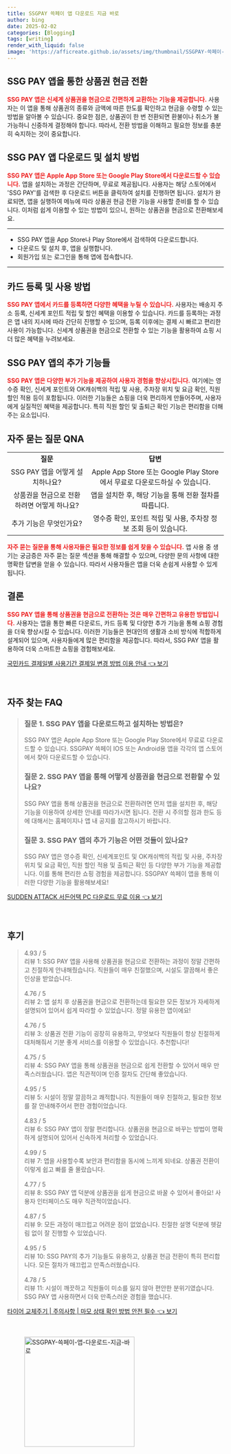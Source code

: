```yaml
---
title: SSGPAY 쓱페이 앱 다운로드 지금 바로
author: bing
date: 2025-02-02
categories: [Blogging]
tags: [writing]
render_with_liquid: false
image: 'https://afficreate.github.io/assets/img/thumbnail/SSGPAY-쓱페이-앱-다운로드-지금-바로.webp'
---
```



<h2 id='SSG_PAY_앱_상품권_현금_전환'>SSG PAY 앱을 통한 상품권 현금 전환</h2>

<p><b><span style="color: #ee2323;">SSG PAY 앱은 신세계 상품권을 현금으로 간편하게 교환하는 기능을 제공합니다.</span></b> 사용자는 이 앱을 통해 상품권의 종류와 금액에 따른 한도를 확인하고 현금을 수령할 수 있는 방법을 알아볼 수 있습니다. 중요한 점은, 상품권이 한 번 전환되면 환불이나 취소가 불가능하니 신중하게 결정해야 합니다. 따라서, 전환 방법을 이해하고 필요한 정보를 충분히 숙지하는 것이 중요합니다.</p>

<h2 id='SSG_PAY_앱_다운로드_설치_방법'>SSG PAY 앱 다운로드 및 설치 방법</h2>

<p><b><span style="color: #ee2323;">SSG PAY 앱은 Apple App Store 또는 Google Play Store에서 다운로드할 수 있습니다.</span></b> 앱을 설치하는 과정은 간단하며, 무료로 제공됩니다. 사용자는 해당 스토어에서 'SSG PAY'를 검색한 후 다운로드 버튼을 클릭하여 설치를 진행하면 됩니다. 설치가 완료되면, 앱을 실행하여 메뉴에 따라 상품권 현금 전환 기능을 사용할 준비를 할 수 있습니다. 이처럼 쉽게 이용할 수 있는 방법이 있으니, 원하는 상품권을 현금으로 전환해보세요.</p>

<hr />

<ul>
    <li>SSG PAY 앱을 App Store나 Play Store에서 검색하여 다운로드합니다.</li>
    <li>다운로드 및 설치 후, 앱을 실행합니다.</li>
    <li>회원가입 또는 로그인을 통해 앱에 접속합니다.</li>
</ul>

<hr />

<h2 id='카드_등록_사용_방법'>카드 등록 및 사용 방법</h2>

<p><b><span style="color: #ee2323;">SSG PAY 앱에서 카드를 등록하면 다양한 혜택을 누릴 수 있습니다.</span></b> 사용자는 배송지 주소 등록, 신세계 포인트 적립 및 할인 혜택을 이용할 수 있습니다. 카드를 등록하는 과정은 앱 내의 지시에 따라 간단히 진행할 수 있으며, 등록 이후에는 결제 시 빠르고 편리한 사용이 가능합니다. 신세계 상품권을 현금으로 전환할 수 있는 기능을 활용하여 쇼핑 시 더 많은 혜택을 누려보세요.</p>

<h2 id='SSG_PAY_앱의_추가_기능들'>SSG PAY 앱의 추가 기능들</h2>

<p><b><span style="color: #ee2323;">SSG PAY 앱은 다양한 부가 기능을 제공하여 사용자 경험을 향상시킵니다.</span></b> 여기에는 영수증 확인, 신세계 포인트와 OK캐쉬백의 적립 및 사용, 주차장 위치 및 요금 확인, 직원 할인 적용 등이 포함됩니다. 이러한 기능들은 쇼핑을 더욱 편리하게 만들어주며, 사용자에게 실질적인 혜택을 제공합니다. 특히 직원 할인 및 출퇴근 확인 기능은 편리함을 더해주는 요소입니다.</p>

<h2 id='자주_묻는_질문_QNA'>자주 묻는 질문 QNA</h2>

<table>
    <tr>
        <td style="text-align: center; height: 17px;"><b>질문</b></td>
        <td style="text-align: center; height: 17px;"><b>답변</b></td>
    </tr>
    <tr>
        <td style="text-align: center; height: 17px;">SSG PAY 앱을 어떻게 설치하나요?</td>
        <td style="text-align: center; height: 17px;">Apple App Store 또는 Google Play Store에서 무료로 다운로드하실 수 있습니다.</td>
    </tr>
    <tr>
        <td style="text-align: center; height: 17px;">상품권을 현금으로 전환하려면 어떻게 하나요?</td>
        <td style="text-align: center; height: 17px;">앱을 설치한 후, 해당 기능을 통해 전환 절차를 따릅니다.</td>
    </tr>
    <tr>
        <td style="text-align: center; height: 17px;">추가 기능은 무엇인가요?</td>
        <td style="text-align: center; height: 17px;">영수증 확인, 포인트 적립 및 사용, 주차장 정보 조회 등이 있습니다.</td>
    </tr>
</table>

<p><b><span style="color: #ee2323;">자주 묻는 질문을 통해 사용자들은 필요한 정보를 쉽게 찾을 수 있습니다.</span></b> 앱 사용 중 생기는 궁금증은 자주 묻는 질문 섹션을 통해 해결할 수 있으며, 다양한 문의 사항에 대한 명확한 답변을 얻을 수 있습니다. 따라서 사용자들은 앱을 더욱 손쉽게 사용할 수 있게 됩니다.</p>

<h2 id='결론'>결론</h2>

<p><b><span style="color: #ee2323;">SSG PAY 앱을 통해 상품권을 현금으로 전환하는 것은 매우 간편하고 유용한 방법입니다.</span></b> 사용자는 앱을 통한 빠른 다운로드, 카드 등록 및 다양한 추가 기능을 통해 쇼핑 경험을 더욱 향상시킬 수 있습니다. 이러한 기능들은 현대인의 생활과 소비 방식에 적합하게 설계되어 있으며, 사용자들에게 많은 편리함을 제공합니다. 따라서, SSG PAY 앱을 활용하여 더욱 스마트한 쇼핑을 경험해보세요.</p>


<p><a class="click-button" title="국민카드 결제일별 사용기간 결제일 변경 방법 이용 안내" href="https://afficreate.github.io/posts/%EA%B5%AD%EB%AF%BC%EC%B9%B4%EB%93%9C-%EA%B2%B0%EC%A0%9C%EC%9D%BC%EB%B3%84-%EC%82%AC%EC%9A%A9%EA%B8%B0%EA%B0%84-%EA%B2%B0%EC%A0%9C%EC%9D%BC-%EB%B3%80%EA%B2%BD-%EB%B0%A9%EB%B2%95-%EC%9D%B4%EC%9A%A9-%EC%95%88%EB%82%B4/" rel="dofollow">국민카드 결제일별 사용기간 결제일 변경 방법 이용 안내 👈 보기</a></p><br>
<h2 id='자주_찾는_FAQ'>자주 찾는 FAQ</h2>
<div itemscope="" itemtype="https://schema.org/FAQPage">
<blockquote>
<div itemscope="" itemprop="mainEntity" itemtype="https://schema.org/Question">
<h3 itemprop="name">질문 1. SSG PAY 앱을 다운로드하고 설치하는 방법은?</h3>
<div itemscope="" itemprop="acceptedAnswer" itemtype="https://schema.org/Answer">
<span itemprop="text">
<p>SSG PAY 앱은 Apple App Store 또는 Google Play Store에서 무료로 다운로드할 수 있습니다. SSGPAY 쓱페이 IOS 또는 Android용 앱을 각각의 앱 스토어에서 찾아 다운로드할 수 있습니다.</p>
</span>
</div>
</div>
<div itemscope="" itemprop="mainEntity" itemtype="https://schema.org/Question">
<h3 itemprop="name">질문 2. SSG PAY 앱을 통해 어떻게 상품권을 현금으로 전환할 수 있나요?</h3>
<div itemscope="" itemprop="acceptedAnswer" itemtype="https://schema.org/Answer">
<span itemprop="text">
<p>SSG PAY 앱을 통해 상품권을 현금으로 전환하려면 먼저 앱을 설치한 후, 해당 기능을 이용하여 상세한 안내를 따라가시면 됩니다. 전환 시 주의할 점과 한도 등에 대해서는 홈페이지나 앱 내 공지를 참고하시기 바랍니다.</p>
</span>
</div>
</div>
<div itemscope="" itemprop="mainEntity" itemtype="https://schema.org/Question">
<h3 itemprop="name">질문 3. SSG PAY 앱의 추가 기능은 어떤 것들이 있나요?</h3>
<div itemscope="" itemprop="acceptedAnswer" itemtype="https://schema.org/Answer">
<span itemprop="text">
<p>SSG PAY 앱은 영수증 확인, 신세계포인트 및 OK캐쉬백의 적립 및 사용, 주차장 위치 및 요금 확인, 직원 할인 적용 및 출퇴근 확인 등 다양한 부가 기능을 제공합니다. 이를 통해 편리한 쇼핑 경험을 제공합니다. SSGPAY 쓱페이 앱을 통해 이러한 다양한 기능을 활용해보세요!</p>
</span>
</div>
</div>
</blockquote>
</div>
<p><a class="click-button" title="SUDDEN ATTACK 서든어택 PC 다운로드 무료 이용" href="https://afficreate.github.io/posts/SUDDEN-ATTACK-%EC%84%9C%EB%93%A0%EC%96%B4%ED%83%9D-PC-%EB%8B%A4%EC%9A%B4%EB%A1%9C%EB%93%9C-%EB%AC%B4%EB%A3%8C-%EC%9D%B4%EC%9A%A9/" rel="dofollow">SUDDEN ATTACK 서든어택 PC 다운로드 무료 이용 👈 보기</a></p><br>
<h2 id='후기'>후기</h2>
<div itemscope itemtype="https://schema.org/Product">
  <blockquote>
  <div itemprop="review" itemscope itemtype="https://schema.org/Review">
      <div itemprop="reviewRating" itemscope itemtype="https://schema.org/Rating"> <span itemprop="ratingValue">4.93</span> / <span itemprop="bestRating">5</span> </div>
      <span itemprop="reviewBody">리뷰 1: SSG PAY 앱을 사용해 상품권을 현금으로 전환하는 과정이 정말 간편하고 친절하게 안내해줬습니다. 직원들이 매우 친절했으며, 시설도 깔끔해서 좋은 인상을 받았습니다.</span>
  </div>
  <br>
  <div itemprop="review" itemscope itemtype="https://schema.org/Review">
      <div itemprop="reviewRating" itemscope itemtype="https://schema.org/Rating"> <span itemprop="ratingValue">4.76</span> / <span itemprop="bestRating">5</span> </div>
      <span itemprop="reviewBody">리뷰 2: 앱 설치 후 상품권을 현금으로 전환하는데 필요한 모든 정보가 자세하게 설명되어 있어서 쉽게 따라할 수 있었습니다. 정말 유용한 앱이에요!</span>
  </div>
  <br>
  <div itemprop="review" itemscope itemtype="https://schema.org/Review">
      <div itemprop="reviewRating" itemscope itemtype="https://schema.org/Rating"> <span itemprop="ratingValue">4.76</span> / <span itemprop="bestRating">5</span> </div>
      <span itemprop="reviewBody">리뷰 3: 상품권 전환 기능이 굉장히 유용하고, 무엇보다 직원들이 항상 친절하게 대처해줘서 기분 좋게 서비스를 이용할 수 있었습니다. 추천합니다!</span>
  </div>
  <br>
  <div itemprop="review" itemscope itemtype="https://schema.org/Review">
      <div itemprop="reviewRating" itemscope itemtype="https://schema.org/Rating"> <span itemprop="ratingValue">4.75</span> / <span itemprop="bestRating">5</span> </div>
      <span itemprop="reviewBody">리뷰 4: SSG PAY 앱을 통해 상품권을 현금으로 쉽게 전환할 수 있어서 매우 만족스러웠습니다. 앱은 직관적이며 인증 절차도 간단해 좋았습니다.</span>
  </div>
  <br>
  <div itemprop="review" itemscope itemtype="https://schema.org/Review">
      <div itemprop="reviewRating" itemscope itemtype="https://schema.org/Rating"> <span itemprop="ratingValue">4.95</span> / <span itemprop="bestRating">5</span> </div>
      <span itemprop="reviewBody">리뷰 5: 시설이 정말 깔끔하고 쾌적합니다. 직원들이 매우 친절하고, 필요한 정보를 잘 안내해주어서 편한 경험이었습니다.</span>
  </div>
  <br>
  <div itemprop="review" itemscope itemtype="https://schema.org/Review">
      <div itemprop="reviewRating" itemscope itemtype="https://schema.org/Rating"> <span itemprop="ratingValue">4.83</span> / <span itemprop="bestRating">5</span> </div>
      <span itemprop="reviewBody">리뷰 6: SSG PAY 앱이 정말 편리합니다. 상품권을 현금으로 바꾸는 방법이 명확하게 설명되어 있어서 신속하게 처리할 수 있었습니다.</span>
  </div>
  <br>
  <div itemprop="review" itemscope itemtype="https://schema.org/Review">
      <div itemprop="reviewRating" itemscope itemtype="https://schema.org/Rating"> <span itemprop="ratingValue">4.99</span> / <span itemprop="bestRating">5</span> </div>
      <span itemprop="reviewBody">리뷰 7: 앱을 사용할수록 보안과 편리함을 동시에 느끼게 되네요. 상품권 전환이 이렇게 쉽고 빠를 줄 몰랐습니다.</span>
  </div>
  <br>
  <div itemprop="review" itemscope itemtype="https://schema.org/Review">
      <div itemprop="reviewRating" itemscope itemtype="https://schema.org/Rating"> <span itemprop="ratingValue">4.77</span> / <span itemprop="bestRating">5</span> </div>
      <span itemprop="reviewBody">리뷰 8: SSG PAY 앱 덕분에 상품권을 쉽게 현금으로 바꿀 수 있어서 좋아요! 사용자 인터페이스도 매우 직관적이었습니다.</span>
  </div>
  <br>
  <div itemprop="review" itemscope itemtype="https://schema.org/Review">
      <div itemprop="reviewRating" itemscope itemtype="https://schema.org/Rating"> <span itemprop="ratingValue">4.87</span> / <span itemprop="bestRating">5</span> </div>
      <span itemprop="reviewBody">리뷰 9: 모든 과정이 매끄럽고 어려운 점이 없었습니다. 친절한 설명 덕분에 헷갈림 없이 잘 진행할 수 있었습니다.</span>
  </div>
  <br>
  <div itemprop="review" itemscope itemtype="https://schema.org/Review">
      <div itemprop="reviewRating" itemscope itemtype="https://schema.org/Rating"> <span itemprop="ratingValue">4.95</span> / <span itemprop="bestRating">5</span> </div>
      <span itemprop="reviewBody">리뷰 10: SSG PAY의 추가 기능들도 유용하고, 상품권 현금 전환이 특히 편리합니다. 모든 절차가 매끄럽고 만족스러웠습니다.</span>
  </div>
  <br>
  <div itemprop="review" itemscope itemtype="https://schema.org/Review">
      <div itemprop="reviewRating" itemscope itemtype="https://schema.org/Rating"> <span itemprop="ratingValue">4.78</span> / <span itemprop="bestRating">5</span> </div>
      <span itemprop="reviewBody">리뷰 11: 시설이 깨끗하고 직원들이 미소를 잃지 않아 편안한 분위기였습니다. SSG PAY 앱 사용하면서 더욱 만족스러운 경험을 했습니다.</span>
  </div>
  </blockquote>
</div>
<p><a class="click-button" title="타이어 교체주기 | 주의사항 | 마모 상태 확인 방법 안전 필수" href="https://afficreate.github.io/posts/%ED%83%80%EC%9D%B4%EC%96%B4-%EA%B5%90%EC%B2%B4%EC%A3%BC%EA%B8%B0-%EC%A3%BC%EC%9D%98%EC%82%AC%ED%95%AD-%EB%A7%88%EB%AA%A8-%EC%83%81%ED%83%9C-%ED%99%95%EC%9D%B8-%EB%B0%A9%EB%B2%95-%EC%95%88%EC%A0%84-%ED%95%84%EC%88%98/" rel="dofollow">타이어 교체주기 | 주의사항 | 마모 상태 확인 방법 안전 필수 👈 보기</a></p><br>
<figure class="image"><img src="https://afficreate.github.io/assets/img/thumbnail/SSGPAY-쓱페이-앱-다운로드-지금-바로.webp" alt="SSGPAY-쓱페이-앱-다운로드-지금-바로" width="256" height="256"></figure>